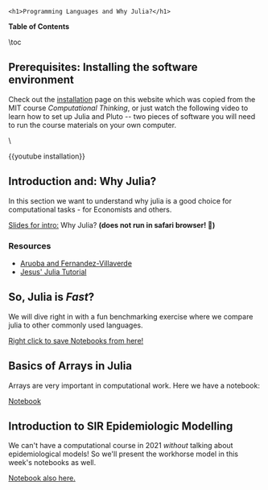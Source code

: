 
~~~
<h1>Programming Languages and Why Julia?</h1>
~~~


**Table of Contents**

\toc

## Prerequisites: Installing the software environment

Check out the [installation](/installation/) page on this website which was copied from the MIT course *Computational Thinking*, or just watch the following video to learn how to set up Julia and Pluto -- two pieces of software you will need to run the course materials on your own computer.

\\

{{youtube installation}}

## Introduction and: Why Julia?

In this section we want to understand why julia is a good choice for computational tasks - for Economists and others.

[Slides for intro:](https://raw.githack.com/floswald/NumericalMethods/master/slides/why-julia/dist/why-julia.html) Why Julia? **(does not run in safari browser! 🙁)**

### Resources

* [Aruoba and Fernandez-Villaverde](https://www.sas.upenn.edu/~jesusfv/comparison_languages.pdf)
* [Jesus' Julia Tutorial](https://www.sas.upenn.edu/~jesusfv/Chapter_HPC_8_Julia.pdf)

## So, Julia is *Fast*?

We will dive right in with a fun benchmarking exercise where we compare julia to other commonly used languages.

[Right click to save Notebooks from here!](https://github.com/floswald/NumericalMethods/tree/master/lecture_notebooks/week1/)

## Basics of Arrays in Julia

Arrays are very important in computational work. Here we have a notebook:

[Notebook](https://github.com/floswald/NumericalMethods/tree/master/lecture_notebooks/week1/)


## Introduction to SIR Epidemiologic Modelling

We can't have a computational course in 2021 *without* talking about epidemiological models! So we'll present the workhorse model in this week's notebooks as well.

[Notebook also here.](https://github.com/floswald/NumericalMethods/tree/master/lecture_notebooks/week1/)